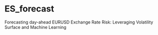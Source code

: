 # ES_forecast
Forecasting day-ahead EURUSD Exchange Rate Risk: Leveraging Volatility Surface and Machine Learning
